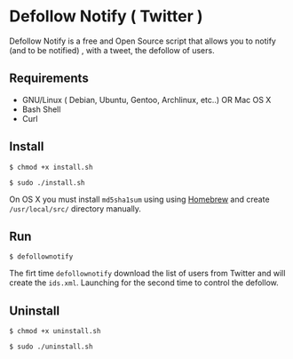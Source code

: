 Defollow Notify ( Twitter )
===========================

Defollow Notify is a free and Open Source script that allows you to notify (and to be notified) , with a tweet, the  defollow of users.

Requirements
------------

* GNU/Linux ( Debian, Ubuntu, Gentoo, Archlinux, etc..) OR Mac OS X
* Bash Shell
* Curl

Install
-------

`$ chmod +x install.sh`

`$ sudo ./install.sh`

On OS X you must install `md5sha1sum` using using [Homebrew](http://brew.sh) and create `/usr/local/src/` directory manually.

Run
---

`$ defollownotify`

The firt time `defollownotify` download the list of users from Twitter and will create the `ids.xml`. Launching for the second time to control the defollow.

Uninstall
---------

`$ chmod +x uninstall.sh`

`$ sudo ./uninstall.sh`

